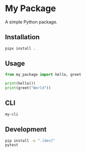 # My Package

A simple Python package.

## Installation

```bash
pipx install .
```

## Usage

```python
from my_package import hello, greet

print(hello())
print(greet("World"))
```

## CLI

```bash
my-cli
```

## Development

```bash
pip install -e ".[dev]"
pytest